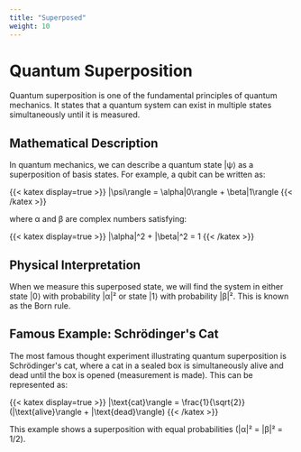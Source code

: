 ```yaml
---
title: "Superposed"
weight: 10
---
```


# Quantum Superposition

Quantum superposition is one of the fundamental principles of quantum mechanics. It states that a quantum system can exist in multiple states simultaneously until it is measured.

## Mathematical Description

In quantum mechanics, we can describe a quantum state |ψ⟩ as a superposition of basis states. For example, a qubit can be written as:

{{< katex display=true >}}
|\psi\rangle = \alpha|0\rangle + \beta|1\rangle
{{< /katex >}}

where α and β are complex numbers satisfying:

{{< katex display=true >}}
|\alpha|^2 + |\beta|^2 = 1
{{< /katex >}}

## Physical Interpretation

When we measure this superposed state, we will find the system in either state |0⟩ with probability |α|² or state |1⟩ with probability |β|². This is known as the Born rule.

## Famous Example: Schrödinger's Cat

The most famous thought experiment illustrating quantum superposition is Schrödinger's cat, where a cat in a sealed box is simultaneously alive and dead until the box is opened (measurement is made). This can be represented as:

{{< katex display=true >}}
|\text{cat}\rangle = \frac{1}{\sqrt{2}}(|\text{alive}\rangle + |\text{dead}\rangle)
{{< /katex >}}

This example shows a superposition with equal probabilities (|α|² = |β|² = 1/2).
